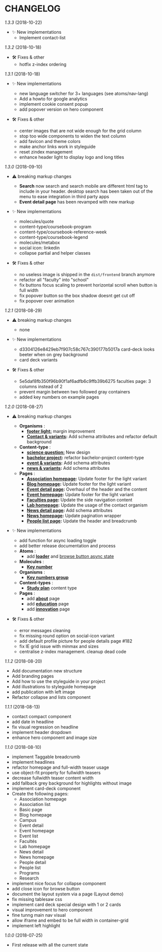 
# CHANGELOG

*1.3.3* (2018-10-22)
  - ✨ New implementations
    - Implement contact-list

*1.3.2* (2018-10-18)
  - 🛠 Fixes & other
    - hotfix z-index ordering

*1.3.1* (2018-10-18)
  - ✨ New implementations
    - new language switcher for 3+ languages (see atoms/nav-lang)
    - Add a howto for google analytics
    - implement cookie consent popup
    - add popover version on hero component

  - 🛠 Fixes & other
    - center images that are not wide enough for the grid column
    - stop too wide components to widen the text column
    - add favicon and theme colors
    - make anchor links work in styleguide
    - reset zindex management
    - enhance header light to display logo and long titles

*1.3.0* (2018-09-10)
  - ⚠️ breaking markup changes
      - **Search** now search and search mobile are different html tag to include in your header. desktop search has been taken out of the menu to ease integration in third party apps
      - **Event detail page** has been revamped with new markup

  - ✨ New implementations
    - molecules/quote
    - content-type/coursebook-program
    - content-type/coursebook-reference-week
    - content-type/coursebook-legend
    - molecules/metabox
    - social icon: linkedin
    - collapse partial and helper classes

  - 🛠 Fixes & other
    - no useless image is shipped in the `dist/frontend` branch anymore
    - refactor all "faculty" into "school"
    - fix buttons focus scaling to prevent horizontal scroll when button is full width
    - fix popover button so the box shadow doesnt get cut off
    - fix popover over animation

*1.2.1* (2018-08-29)
  - ⚠️ breaking markup changes
    - none

  - ✨ New implementations
    - d3304126e8429eb7f907c58c767c390177b5017a card-deck looks beeter when on grey background
    - card deck variants

  - 🛠 Fixes & other
    - 5e5daf8fb350f96b90f1af6adfb6c9ffb39b6275 faculties page: 3 columns instead of 2
    - prevent margin between two followed gray containers
    - added key numbers on example pages


*1.2.0* (2018-08-27)
  - ⚠️ breaking markup changes
    - **Organisms** :
      - **[footer light:](https://epfl-idevelop.github.io/elements/#/organisms/footer)** margin improvement
      - **[Contact & variants](https://epfl-idevelop.github.io/elements/#/organisms/contact):** Add schema attributes and refactor default background
    - **Content-type** :
      - **[science question:](https://epfl-idevelop.github.io/elements/#/content-types/science-question)** New design
      - **[bachelor project](https://epfl-idevelop.github.io/elements/#/content-types/bachelor-project):** refactor bachelor-project content-type
      - **[event & variants](https://epfl-idevelop.github.io/elements/#/content-types/event):** Add schema attributes
      - **[news & variants](https://epfl-idevelop.github.io/elements/#/content-types/news):** Add schema attributes
    - **Pages** :
      - **[Association homepage](https://epfl-idevelop.github.io/elements/#/pages/association-homepage):** Update footer for the light variant
      - **[Blog homepage](https://epfl-idevelop.github.io/elements/#/pages/blog-homepage):** Update footer for the light variant
      - **[Event detail page](https://epfl-idevelop.github.io/elements/#/pages/event-detail):** Overhaul of the header and the content
      - **[Event homepage](https://epfl-idevelop.github.io/elements/#/pages/event-homepage):** Update footer for the light variant
      - **[Faculties page](https://epfl-idevelop.github.io/elements/#/pages/facultes):** Update the side navigation content
      - **[Lab homepage](https://epfl-idevelop.github.io/elements/#/pages/lab-homepage):** Update the usage of the contact organism
      - **[News detail page](https://epfl-idevelop.github.io/elements/#/pages/news-detail):** Add schema attributes
      - **[News homepage](https://epfl-idevelop.github.io/elements/#/pages/news-homepage):** Update pagination wrapper
      - **[People list page](https://epfl-idevelop.github.io/elements/#/pages/people-list):** Update the header and breadcrumb

  - ✨ New implementations
    - add function for async loading toggle
    - add better release documentation and process
    - **Atoms** :
      - add **[loader](https://epfl-idevelop.github.io/elements/#/atoms/loader)** and [browse button async state](https://epfl-idevelop.github.io/elements/#/atoms/nav-toggle)
    - **Molecules** :
      - **[Key number](https://epfl-idevelop.github.io/elements/#/molecules/key-number)**
    - **Organisms** :
      - **[Key numbers group](https://epfl-idevelop.github.io/elements/#/organisms/key-number-group)**
    - **Content-types** :
      - **[Study plan](https://epfl-idevelop.github.io/elements/#/content-types/study-plan)** content type
    - **Pages** :
      - add **[about](https://epfl-idevelop.github.io/elements/#/pages/about)** page
      - add **[education](https://epfl-idevelop.github.io/elements/#/pages/education)** page
      - add **[innovation](https://epfl-idevelop.github.io/elements/#/pages/innovation)** page

  - 🛠 Fixes & other
    - error messages cleaning
    - fix missing round option on social-icon variant
    - add default profile picture for people details page #182
    - fix IE grid issue with minmax and sizes
    - centralise z-index management. cleanup dead code

*1.1.2* (2018-08-20)
  - Add documentation new structure
  - Add branding pages
  - Add how to use the styleguide in your project
  - Add illustrations to styleguide homepage
  - add publication with left image
  - Refactor collapse and lists component

*1.1.1* (2018-08-13)
  - contact compact component
  - add date in headline
  - fix visual regression on headline
  - implement header dropdown
  - enhance hero component and image size

*1.1.0* (2018-08-10)
  - implement Taggable breadcrumb
  - implement headlines
  - refactor homepage and full-width teaser usage
  - use object-fit property for fullwidth teasers
  - decrease fullwidth teaser content width
  - add fallback grey background for highlights without image
  - implement card-deck component
  - Create the following pages:
    - Association homepage
    - Association list
    - Basic page
    - Blog homepage
    - Campus
    - Event detail
    - Event homepage
    - Event list
    - Facultés
    - Lab homepage
    - News detail
    - News homepage
    - People detail
    - People list
    - Programs
    - Research
  - implement nice focus for collapse component
  - add close icon for browse button
  - document the layout system via a page (Layout demo)
  - fix missing tablesaw css
  - implement card deck special design with 1 or 2 cards
  - visual improvement to hero component
  - fine tunng main nav visual
  - allow iframe and embed to be full width in container-grid
  - implement left highlight

*1.0.0* (2018-07-25)
  - First release with all the current state
